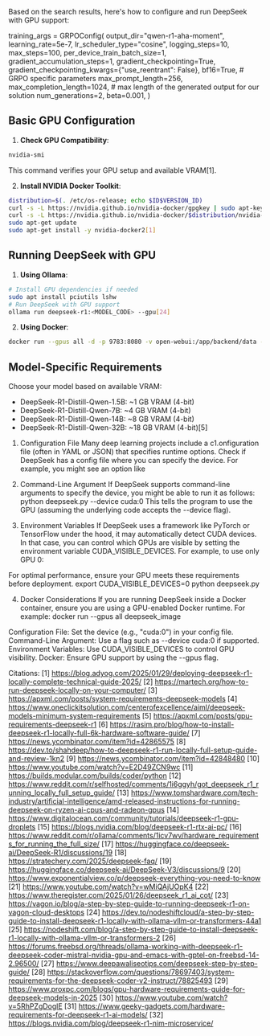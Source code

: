 Based on the search results, here's how to configure and run DeepSeek with GPU support:

training_args = GRPOConfig(
    output_dir="qwen-r1-aha-moment",
    learning_rate=5e-7,
    lr_scheduler_type="cosine",
    logging_steps=10,
    max_steps=100,
    per_device_train_batch_size=1,
    gradient_accumulation_steps=1,
    gradient_checkpointing=True,
    gradient_checkpointing_kwargs={"use_reentrant": False},
    bf16=True,
    # GRPO specific parameters
    max_prompt_length=256,
    max_completion_length=1024, # max length of the generated output for our solution
    num_generations=2,
    beta=0.001, 
)

## Basic GPU Configuration

1. **Check GPU Compatibility**:
```bash
nvidia-smi
```
This command verifies your GPU setup and available VRAM[1].

2. **Install NVIDIA Docker Toolkit**:
```bash
distribution=$(. /etc/os-release; echo $ID$VERSION_ID)
curl -s -L https://nvidia.github.io/nvidia-docker/gpgkey | sudo apt-key add -
curl -s -L https://nvidia.github.io/nvidia-docker/$distribution/nvidia-docker.list | sudo tee /etc/apt/sources.list.d/nvidia-docker.list
sudo apt-get update
sudo apt-get install -y nvidia-docker2[1]
```

## Running DeepSeek with GPU

1. **Using Ollama**:
```bash
# Install GPU dependencies if needed
sudo apt install pciutils lshw
# Run DeepSeek with GPU support
ollama run deepseek-r1:<MODEL_CODE> --gpu[24]
```

2. **Using Docker**:
```bash
docker run --gpus all -d -p 9783:8080 -v open-webui:/app/backend/data --restart always ghcr.io/open-webui/open-webui:main[1]
```

## Model-Specific Requirements

Choose your model based on available VRAM:
- DeepSeek-R1-Distill-Qwen-1.5B: ~1 GB VRAM (4-bit)
- DeepSeek-R1-Distill-Qwen-7B: ~4 GB VRAM (4-bit)
- DeepSeek-R1-Distill-Qwen-14B: ~8 GB VRAM (4-bit)
- DeepSeek-R1-Distill-Qwen-32B: ~18 GB VRAM (4-bit)[5]


1. Configuration File
Many deep learning projects include a c1.onfiguration file (often in YAML or JSON) that specifies runtime options. Check if DeepSeek has a config file where you can specify the device. For example, you might see an option like

2. Command-Line Argument
If DeepSeek supports command-line arguments to specify the device, you might be able to run it as follows:
python deepseek.py --device cuda:0
This tells the program to use the GPU (assuming the underlying code accepts the --device flag).

3. Environment Variables
If DeepSeek uses a framework like PyTorch or TensorFlow under the hood, it may automatically detect CUDA devices. In that case, you can control which GPUs are visible by setting the environment variable CUDA_VISIBLE_DEVICES. For example, to use only GPU 0:

For optimal performance, ensure your GPU meets these requirements before deployment.
export CUDA_VISIBLE_DEVICES=0
python deepseek.py


4. Docker Considerations
If you are running DeepSeek inside a Docker container, ensure you are using a GPU-enabled Docker runtime. For example:
docker run --gpus all deepseek_image


Configuration File: Set the device (e.g., "cuda:0") in your config file.
Command-Line Argument: Use a flag such as --device cuda:0 if supported.
Environment Variables: Use CUDA_VISIBLE_DEVICES to control GPU visibility.
Docker: Ensure GPU support by using the --gpus flag.


Citations:
[1] https://blog.adyog.com/2025/01/29/deploying-deepseek-r1-locally-complete-technical-guide-2025/
[2] https://martech.org/how-to-run-deepseek-locally-on-your-computer/
[3] https://apxml.com/posts/system-requirements-deepseek-models
[4] https://www.oneclickitsolution.com/centerofexcellence/aiml/deepseek-models-minimum-system-requirements
[5] https://apxml.com/posts/gpu-requirements-deepseek-r1
[6] https://rasim.pro/blog/how-to-install-deepseek-r1-locally-full-6k-hardware-software-guide/
[7] https://news.ycombinator.com/item?id=42865575
[8] https://dev.to/shahdeep/how-to-deepseek-r1-run-locally-full-setup-guide-and-review-1kn2
[9] https://news.ycombinator.com/item?id=42848480
[10] https://www.youtube.com/watch?v=E2D49ZCN9wc
[11] https://builds.modular.com/builds/coder/python
[12] https://www.reddit.com/r/selfhosted/comments/1i6ggyh/got_deepseek_r1_running_locally_full_setup_guide/
[13] https://www.tomshardware.com/tech-industry/artificial-intelligence/amd-released-instructions-for-running-deepseek-on-ryzen-ai-cpus-and-radeon-gpus
[14] https://www.digitalocean.com/community/tutorials/deepseek-r1-gpu-droplets
[15] https://blogs.nvidia.com/blog/deepseek-r1-rtx-ai-pc/
[16] https://www.reddit.com/r/ollama/comments/1icv7wv/hardware_requirements_for_running_the_full_size/
[17] https://huggingface.co/deepseek-ai/DeepSeek-R1/discussions/19
[18] https://stratechery.com/2025/deepseek-faq/
[19] https://huggingface.co/deepseek-ai/DeepSeek-V3/discussions/9
[20] https://www.exponentialview.co/p/deepseek-everything-you-need-to-know
[21] https://www.youtube.com/watch?v=wMiQAjUOpK4
[22] https://www.theregister.com/2025/01/26/deepseek_r1_ai_cot/
[23] https://vagon.io/blog/a-step-by-step-guide-to-running-deepseek-r1-on-vagon-cloud-desktops
[24] https://dev.to/nodeshiftcloud/a-step-by-step-guide-to-install-deepseek-r1-locally-with-ollama-vllm-or-transformers-44a1
[25] https://nodeshift.com/blog/a-step-by-step-guide-to-install-deepseek-r1-locally-with-ollama-vllm-or-transformers-2
[26] https://forums.freebsd.org/threads/ollama-working-with-deepseek-r1-deepseek-coder-mistral-nvidia-gpu-and-emacs-with-gptel-on-freebsd-14-2.96500/
[27] https://www.deepawaliseotips.com/deepseek-step-by-step-guide/
[28] https://stackoverflow.com/questions/78697403/system-requirements-for-the-deepseek-coder-v2-instruct/78825493
[29] https://www.proxpc.com/blogs/gpu-hardware-requirements-guide-for-deepseek-models-in-2025
[30] https://www.youtube.com/watch?v=5RhPZgDoglE
[31] https://www.geeky-gadgets.com/hardware-requirements-for-deepseek-r1-ai-models/
[32] https://blogs.nvidia.com/blog/deepseek-r1-nim-microservice/